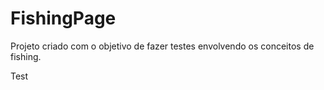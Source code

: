 # FishingPage
Projeto criado com o objetivo de fazer testes envolvendo os conceitos de fishing.

Test


